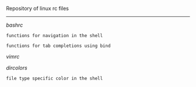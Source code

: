 Repository of linux rc files

---

*bashrc*

	functions for navigation in the shell 

	functions for tab completions using bind 

*vimrc*


*dircolors*

	file type specific color in the shell

 


